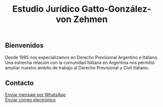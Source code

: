 <!DOCTYPE html>
<html>
  <head>
    <meta charset="UTF-8">
    <meta name="viewport" content="width=device-width, initial-scale=1.0">
    <title>Estudio Jurídico Gatto-González-von Zehmen</title>
    <style>
      /* Add styles for carousel and responsive design */
    </style>
  </head>
  <body>
    <header>
      <h1>Estudio Jurídico Gatto-González-von Zehmen</h1>
    </header>
    <section>
      <h2>Bienvenidos</h2>
      <p>Desde 1985 nos especializamos en Derecho Previsional Argentino e Italiano. Una estrecha relación con la comunidad Italiana en Argentina nos permitió ampliar nuestro ámbito de trabajo al Derecho Previsional y Civil Italiano.</p>
    </section>
    <section>
      <!-- Add carousel for images of Italy -->
    </section>
    <section>
      <h2>Contacto</h2>
      <a href="whatsapp://send?phone=+54 9 11 5555 5555">Enviar mensaje por WhatsApp</a>
      <br>
      <a href="mailto:contacto@gattogonzalezvonzehmen.com">Enviar correo electrónico</a>
    </section>
  </body>
</html>
